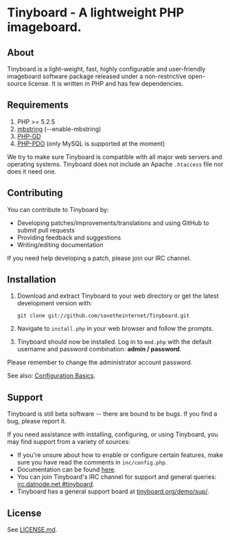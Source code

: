 Tinyboard - A lightweight PHP imageboard.
==========================================

About
------------
Tinyboard is a light-weight, fast, highly configurable and user-friendly
imageboard software package released under a non-restrictive open-source
license. It is written in PHP and has few dependencies.

Requirements
------------
1.	PHP >= 5.2.5
2.	[mbstring](http://www.php.net/manual/en/mbstring.installation.php) 
	(--enable-mbstring)
3.	[PHP-GD](http://php.net/manual/en/book.image.php)
4.	[PHP-PDO](http://php.net/manual/en/book.pdo.php) 
	(only MySQL is supported at the moment)

We try to make sure Tinyboard is compatible with all major web servers and
operating systems. Tinyboard does not include an Apache ```.htaccess``` file nor does
it need one.

Contributing
------------
You can contribute to Tinyboard by:
*	Developing patches/improvements/translations and using GitHub to submit pull requests
*	Providing feedback and suggestions
*	Writing/editing documentation

If you need help developing a patch, please join our IRC channel.

Installation
-------------
1.	Download and extract Tinyboard to your web directory or get the latest
	development version with:

        git clone git://github.com/savetheinternet/Tinyboard.git
	
2.	Navigate to ```install.php``` in your web browser and follow the
	prompts.
3.	Tinyboard should now be installed. Log in to ```mod.php``` with the
	default username and password combination: **admin / password**.

Please remember to change the administrator account password.

See also: [Configuration Basics](http://tinyboard.org/docs/?p=Config).

Support
--------
Tinyboard is still beta software -- there are bound to be bugs. If you find a
bug, please report it.

If you need assistance with installing, configuring, or using Tinyboard, you may
find support from a variety of sources:

*	If you're unsure about how to enable or configure certain features, make
	sure you have read the comments in ```inc/config.php```.
*	Documentation can be found [here](http://tinyboard.org/docs/).
*	You can join Tinyboard's IRC channel for support and general queries: 
	[irc.datnode.net #tinyboard](irc://irc.datnode.net/tinyboard).
*	Tinyboard has a general support board at [tinyboard.org/demo/sup/](http://tinyboard.org/demo/sup/).

License
--------
See [LICENSE.md](http://github.com/savetheinternet/Tinyboard/blob/master/LICENSE.md).

